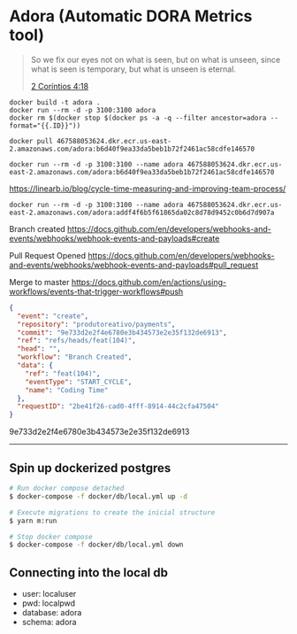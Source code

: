 # Adora (Automatic DORA Metrics tool)

> So we fix our eyes not on what is seen, but on what is unseen, since what is seen is temporary, but what is unseen is eternal.
>
> [2 Coríntios 4:18](https://www.bibliaonline.com.br/niv/2co/4/18)

```shell
docker build -t adora .
docker run --rm -d -p 3100:3100 adora
docker rm $(docker stop $(docker ps -a -q --filter ancestor=adora --format="{{.ID}}"))
```

```shell
docker pull 467588053624.dkr.ecr.us-east-2.amazonaws.com/adora:b6d40f9ea33da5beb1b72f2461ac58cdfe146570
```

```shell
docker run --rm -d -p 3100:3100 --name adora 467588053624.dkr.ecr.us-east-2.amazonaws.com/adora:b6d40f9ea33da5beb1b72f2461ac58cdfe146570
```

<https://linearb.io/blog/cycle-time-measuring-and-improving-team-process/>

```shell
docker run --rm -d -p 3100:3100 --name adora 467588053624.dkr.ecr.us-east-2.amazonaws.com/adora:addf4f6b5f61865da02c8d78d9452c0b6d7d907a
```

Branch created <https://docs.github.com/en/developers/webhooks-and-events/webhooks/webhook-events-and-payloads#create>

Pull Request Opened <https://docs.github.com/en/developers/webhooks-and-events/webhooks/webhook-events-and-payloads#pull_request>

Merge to master <https://docs.github.com/en/actions/using-workflows/events-that-trigger-workflows#push>

```json
{
  "event": "create",
  "repository": "produtoreativo/payments",
  "commit": "9e733d2e2f4e6780e3b434573e2e35f132de6913",
  "ref": "refs/heads/feat(104)",
  "head": "",
  "workflow": "Branch Created",
  "data": {
    "ref": "feat(104)",
    "eventType": "START_CYCLE",
    "name": "Coding Time"
  },
  "requestID": "2be41f26-cad0-4fff-8914-44c2cfa47504"
}
```

9e733d2e2f4e6780e3b434573e2e35f132de6913

---
## Spin up dockerized postgres

```bash
# Run docker compose detached
$ docker-compose -f docker/db/local.yml up -d

# Execute migrations to create the inicial structure
$ yarn m:run

# Stop docker compose
$ docker-compose -f docker/db/local.yml down
```

## Connecting into the local db

- user: localuser
- pwd: localpwd
- database: adora
- schema: adora
